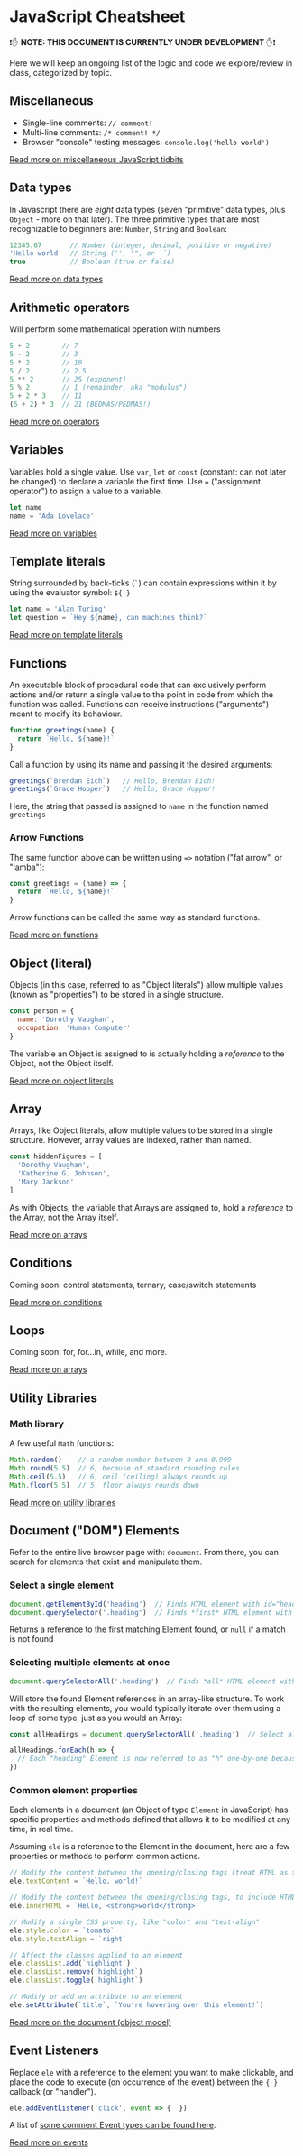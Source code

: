 # JavaScript Cheatsheet

:exclamation::hand: **NOTE: THIS DOCUMENT IS CURRENTLY UNDER DEVELOPMENT** :hand::exclamation:

Here we will keep an ongoing list of the logic and code we explore/review in class, categorized by topic.

## Miscellaneous
- Single-line comments: `// comment!`
- Multi-line comments: `/* comment! */`
- Browser "console" testing messages: `console.log('hello world')`

[Read more on miscellaneous JavaScript tidbits](./01-javascript/)


## Data types
In Javascript there are *eight* data types (seven "primitive" data types, plus `Object` - more on that later). The three primitive types that are most recognizable to beginners are: `Number`, `String` and `Boolean`:

```javascript
12345.67       // Number (integer, decimal, positive or negative)
'Hello world'  // String ('', "", or ``)
true           // Boolean (true or false)
```

[Read more on data types](./02-data-types/)


## Arithmetic operators
Will perform some mathematical operation with numbers
```javascript
5 + 2        // 7
5 - 2        // 3
5 * 2        // 10
5 / 2        // 2.5
5 ** 2       // 25 (exponent)
5 % 2        // 1 (remainder, aka "modulus")
5 + 2 * 3    // 11
(5 + 2) * 3  // 21 (BEDMAS/PEDMAS!)
```

[Read more on operators](./03-operators/)


## Variables
Variables hold a single value. Use `var`, `let` or `const` (constant: can not later be changed) to declare a variable the first time. Use `=` ("assignment operator") to assign a value to a variable.

```javascript
let name
name = 'Ada Lovelace'
```

[Read more on variables](./04-variables/)


## Template literals

String surrounded by back-ticks (`` ` ``) can contain expressions within it by using the evaluator symbol: `${ }`

```javascript
let name = 'Alan Turing'
let question = `Hey ${name}, can machines think?`
```

[Read more on template literals](./05-template-literals/)


## Functions

An executable block of procedural code that can exclusively perform actions and/or return a single value to the point in code from which the function was called. Functions can receive instructions ("arguments") meant to modify its behaviour.

```javascript
function greetings(name) {
  return `Hello, ${name}!`
}
```

Call a function by using its name and passing it the desired arguments:

```javascript
greetings(`Brendan Eich`)   // Hello, Brendan Eich!
greetings(`Grace Hopper`)   // Hello, Grace Hopper!
```

Here, the string that passed is assigned to `name` in the function named `greetings`

### Arrow Functions
The same function above can be written using `=>` notation ("fat arrow", or "lamba"):

```javascript
const greetings = (name) => {
  return `Hello, ${name}!`
}
```

Arrow functions can be called the same way as standard functions.

[Read more on functions](./06-functions/)


## Object (literal)

Objects (in this case, referred to as "Object literals") allow multiple values (known as "properties") to be stored in a single structure.

```javascript
const person = {
  name: 'Dorothy Vaughan', 
  occupation: 'Human Computer'
}
```

The variable an Object is assigned to is actually holding a _reference_ to the Object, not the Object itself.

[Read more on object literals](./07-object-literals/)


## Array

Arrays, like Object literals, allow multiple values to be stored in a single structure. However, array values are indexed, rather than named.

```javascript
const hiddenFigures = [
  'Dorothy Vaughan', 
  'Katherine G. Johnson',
  'Mary Jackson'
]
```

As with Objects, the variable that Arrays are assigned to, hold a _reference_ to the Array, not the Array itself.

[Read more on arrays](./08-arrays/)


## Conditions

Coming soon: control statements, ternary, case/switch statements

[Read more on conditions](./09-conditions/)


## Loops

Coming soon: for, for...in, while, and more.

[Read more on arrays](./10-loops/)


## Utility Libraries

### Math library

A few useful `Math` functions:

```javascript
Math.random()    // a random number between 0 and 0.999
Math.round(5.5)  // 6, because of standard rounding rules
Math.ceil(5.5)   // 6, ceil (ceiling) always rounds up
Math.floor(5.5)  // 5, floor always rounds down
```

[Read more on utility libraries](./11-libraries/)


## Document ("DOM") Elements
Refer to the entire live browser page with: `document`. From there, you can search for elements that exist and manipulate them. 

### Select a single element
```javascript
document.getElementById('heading')  // Finds HTML element with id="heading"
document.querySelector('.heading')  // Finds *first* HTML element with class="heading"
```
Returns a reference to the first matching Element found, or `null` if a match is not found

### Selecting multiple elements at once
```javascript
document.querySelectorAll('.heading')  // Finds *all* HTML element with class="heading"
```
Will store the found Element references in an array-like structure. To work with the resulting elements, you would typically iterate over them using a loop of some type, just as you would an Array:

```javascript
const allHeadings = document.querySelectorAll('.heading')  // Select all ".heading" elements

allHeadings.forEach(h => {
  // Each "heading" Element is now referred to as "h" one-by-one because we said so above
})
```


### Common element properties

Each elements in a document (an Object of type `Element` in JavaScript) has specific properties and methods defined that allows it to be modified at any time, in real time.

Assuming `ele` is a reference to the Element in the document, here are a few properties or methods to perform common actions.

```javascript
// Modify the content between the opening/closing tags (treat HTML as text)
ele.textContent = `Hello, world!`

// Modify the content between the opening/closing tags, to include HTML
ele.innerHTML = `Hello, <strong>world</strong>!`

// Modify a single CSS property, like "color" and "text-align"
ele.style.color = `tomato`
ele.style.textAlign = `right`

// Affect the classes applied to an element
ele.classList.add(`highlight`)
ele.classList.remove(`highlight`)
ele.classList.toggle(`highlight`)

// Modify or add an attribute to an element
ele.setAttribute(`title`, `You're hovering over this element!`)
```

[Read more on the document (object model)](./12-document/)


## Event Listeners
Replace `ele` with a reference to the element you want to make clickable, and place the code to execute (on occurrence of the event) between the `{ }` callback (or "handler").

```javascript
ele.addEventListener('click', event => {  })
```
A list of [some comment Event types can be found here](https://developer.mozilla.org/en-US/docs/Web/Events).

[Read more on events](./13-events/)
